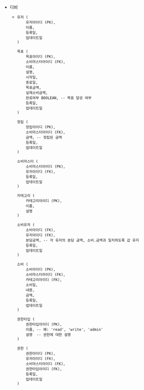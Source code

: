 - 디비
	- ```
	  유저 (
	      유저아이디 (PK),
	      이름,
	      등록일,
	      업데이트일
	  )
	  
	  목표 (
	      목표아이디 (PK),
	      소비마스터아이디 (FK),
	      이름,
	      설명,
	      시작일,
	      종료일,
	      목표금액,
	      실제소비금액,
	      완료여부 BOOLEAN, -- 목표 달성 여부
	      등록일,
	      업데이트일
	  )
	  
	  정립 (
	      정립아이디 (PK),
	      소비마스터아이디 (FK), 
	      금액, -- 정립된 금액
	      등록일,
	      업데이트일
	  )
	  
	  소비마스터 (
	      소비마스터아이디 (PK),
	      유저아이디 (FK),
	      등록일,
	      업데이트일
	  )
	  
	  카테고리 (
	      카테고리아이디 (PK),
	      이름,
	      설명
	  )
	  
	  소비유저 (
	      소비아이디 (FK),
	      유저아이디 (FK),
	      분담금액, -- 각 유저의 분담 금액, 소비.금액과 일치하도록 값 유지
	      등록일,
	      업데이트일
	  )
	  
	  소비 (
	      소비아이디 (PK),
	      소비마스터아이디 (FK),
	      카테고리아이디 (FK),
	      소비일,
	      내용,
	      금액,
	      등록일,
	      업데이트일
	  )
	  
	  권한타입 (
	      권한타입아이디 (PK),
	      이름, -- 예: 'read', 'write', 'admin'
	      설명  -- 권한에 대한 설명
	  )
	  
	  권한 (
	      권한아이디 (PK),
	      유저아이디 (FK),
	      소비마스터아이디 (FK),
	      권한타입아이디 (FK), 
	      등록일,
	      업데이트일
	  )
	  
	  ```